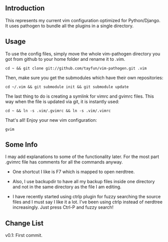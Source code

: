 Introduction
------------

This represents my current vim configuration optimized for Python/Django. It uses pathogen to bundle all the plugins in a single directory.

Usage
-----

To use the config files, simply move the whole vim-pathogen directory you got from github to your home folder and rename it to .vim.

    cd ~ && git clone git://github.com/tayfun/vim-pathogen.git .vim

Then, make sure you get the submodules which have their own repositories:

    cd ~/.vim && git submodule init && git submodule update

The last thing to do is creating a symlink for vimrc and gvimrc files. This way when the file is updated via git, it is instantly used:
    
    cd ~ && ln -s .vim/.gvimrc && ln -s .vim/.vimrc

That's all! Enjoy your new vim configuration:

    gvim


Some Info
---------

I may add explanations to some of the functionality later. For the most part .gvimrc file has comments for all the commands anyway. 

* One shortcut I like is F7 which is mapped to open nerdtree.

* Also, I use backupdir to have all my backup files inside one directory and not in the same directory as the file I am editing.

* I have recently started using ctrlp plugin for fuzzy searching the source
files and I must say I like it a lot. I've been using ctrlp instead of 
nerdtree increasingly. Just press Ctrl-P and fuzzy search!

Change List
-----------
v0.1: First commit. 
